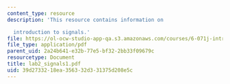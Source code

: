 ```yaml
---
content_type: resource
description: 'This resource contains information on

  introduction to signals.'
file: https://ol-ocw-studio-app-qa.s3.amazonaws.com/courses/6-071j-introduction-to-electronics-signals-and-measurement-spring-2006/39d2733218ea356332d331375d208e5c_lab2_signals1.pdf
file_type: application/pdf
parent_uid: 2a24b641-e32b-77e5-bf32-2bb33f09679c
resourcetype: Document
title: lab2_signals1.pdf
uid: 39d27332-18ea-3563-32d3-31375d208e5c
---
```

